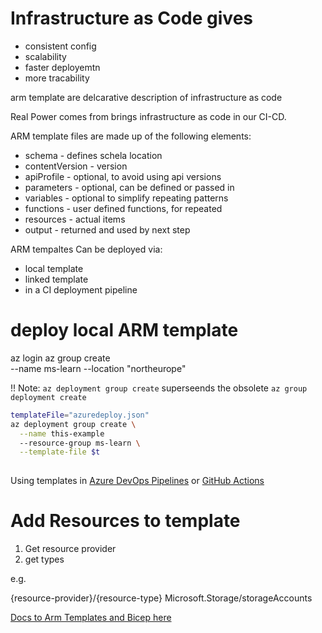 # Infrastructure as Code gives

- consistent config
- scalability
- faster deployemtn
- more tracability

arm template are delcarative description of infrastructure as code

Real Power comes from brings infrastructure as code in our CI-CD.

ARM template files are made up of the following elements:

* schema - defines schela location
* contentVersion - version
* apiProfile - optional, to avoid using api versions
* parameters - optional, can be defined or passed in
* variables - optional to simplify repeating patterns
* functions - user defined functions, for repeated 
* resources - actual items
* output - returned and used by next step


ARM tempaltes Can be deployed via:

* local template
* linked template
* in a CI deployment pipeline

# deploy local ARM template


az login
az group create \
  --name ms-learn
  --location  "northeurope"

!! Note: `az deployment group create` superseends the obsolete `az group deployment create`

```bash
templateFile="azuredeploy.json"
az deployment group create \
  --name this-example
  --resource-group ms-learn \
  --template-file $t
  
```

Using templates in 
[Azure DevOps
Pipelines](https://docs.microsoft.com/en-us/learn/paths/deploy-applications-with-azure-devops/)
or [GitHub
Actions](https://docs.microsoft.com/en-us/learn/paths/automate-workflow-github-actions/)

# Add Resources to template

1. Get resource provider
2. get types

e.g.

{resource-provider}/{resource-type}
Microsoft.Storage/storageAccounts

[Docs to Arm Templates and Bicep here](https://docs.microsoft.com/en-us/azure/templates/)


